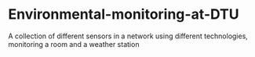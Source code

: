 # Environmental-monitoring-at-DTU
A collection of different sensors in a network using different technologies, monitoring a room and a weather station
